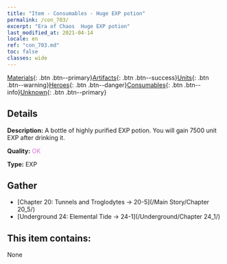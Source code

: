 ```yaml
---
title: "Item - Consumables - Huge EXP potion"
permalink: /con_703/
excerpt: "Era of Chaos  Huge EXP potion"
last_modified_at: 2021-04-14
locale: en
ref: "con_703.md"
toc: false
classes: wide
---
```

 [Materials](/Items/){: .btn .btn--primary}[Artifacts](/Items/Artifacts/){: .btn .btn--success}[Units](/Items/Units/){: .btn .btn--warning}[Heroes](/Items/Heroes/){: .btn .btn--danger}[Consumables](/Items/Consumables/){: .btn .btn--info}[Unknown](/Items/Unknown/){: .btn .btn--primary}

## Details
 **Description:** A bottle of highly purified EXP potion. You will gain 7500 unit EXP after drinking it.

 **Quality:** <span style="color: #DA70D6">OK</span>

 **Type:** EXP

## Gather

*    [Chapter 20: Tunnels and Troglodytes -> 20-5](/Main Story/Chapter 20_5/) 
*    [Underground 24: Elemental Tide -> 24-1](/Underground/Chapter 24_1/) 

## This item contains:

  None

